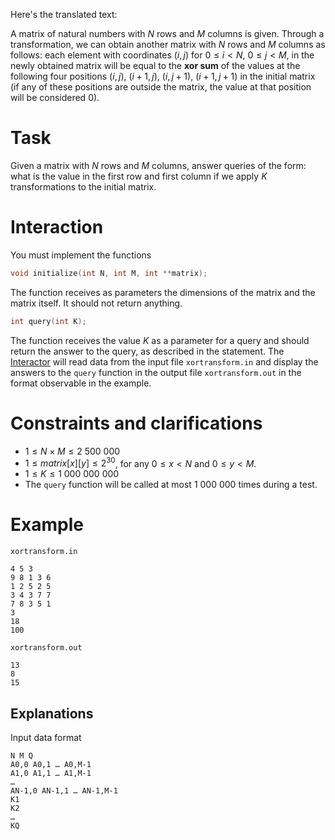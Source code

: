 Here's the translated text:

A matrix of natural numbers with $N$ rows and $M$ columns is given. Through a transformation, we can obtain another matrix with $N$ rows and $M$ columns as follows: each element with coordinates $(i, j)$ for $0 \leq i < N$, $0 \leq j < M$, in the newly obtained matrix will be equal to the **xor sum** of the values at the following four positions $(i, j)$, $(i+1, j)$, $(i, j+1)$, $(i+1, j+1)$ in the initial matrix (if any of these positions are outside the matrix, the value at that position will be considered $0$).

# Task
Given a matrix with $N$ rows and $M$ columns, answer queries of the form: what is the value in the first row and first column if we apply $K$ transformations to the initial matrix.

# Interaction
You must implement the functions
```cpp
void initialize(int N, int M, int **matrix);
```
The function receives as parameters the dimensions of the matrix and the matrix itself. It should not return anything.
```cpp
int query(int K);
```
The function receives the value $K$ as a parameter for a query and should return the answer to the query, as described in the statement. The [Interactor](lgrader.cpp) will read data from the input file `xortransform.in` and display the answers to the `query` function in the output file `xortransform.out` in the format observable in the example.

# Constraints and clarifications
* $1 \leq N \times M \leq 2\ 500\ 000$
* $1 \leq matrix[x][y] \leq 2^{30}$, for any $0 \leq x < N$ and $0 \leq y < M$.
* $1 \leq K \leq 1\ 000\ 000\ 000$
* The `query` function will be called at most $1\ 000\ 000$ times during a test.

# Example
`xortransform.in`
```
4 5 3
9 8 1 3 6
1 2 5 2 5
3 4 3 7 7
7 8 3 5 1
3
18
100
```
`xortransform.out`
```
13
8
15
```

Explanations
---
Input data format
```
N M Q
A0,0 A0,1 … A0,M-1
A1,0 A1,1 … A1,M-1
…
AN-1,0 AN-1,1 … AN-1,M-1
K1
K2
…
KQ
```